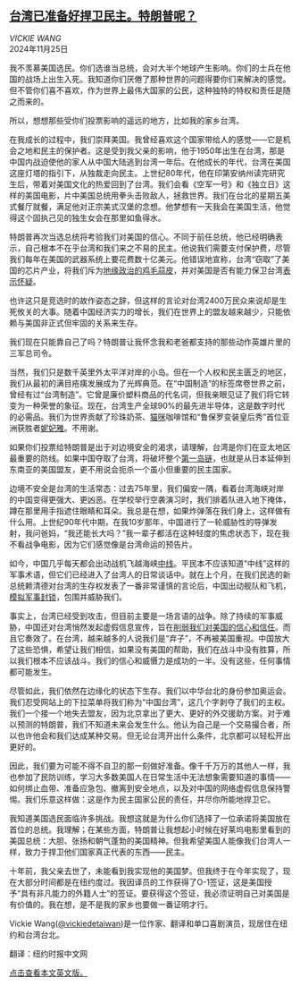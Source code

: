 <!--1732525622000-->
[台湾已准备好捍卫民主。特朗普呢？](https://cn.nytimes.com/opinion/20241125/taiwan-china-trump/)
------

<address>VICKIE WANG</address><time pudate="2024-11-25 04:40:36" datetime="2024-11-25 04:40:36">2024年11月25日</time><section><p>我不羡慕美国选民。你们选谁当总统，会对大半个地球产生影响。你们的士兵在他国的战场上出生入死。我知道你们厌倦了那种世界的问题得要你们来解决的感觉。但不管你们喜不喜欢，作为世界上最伟大国家的公民，这种独特的特权和责任是随之而来的。</p><p>所以，想想那些受你们投票影响的遥远的地方，比如我的家乡台湾。</p><p>在我成长的过程中，我们崇拜美国。我曾经喜欢这个国家带给人的感觉——它是机会之地和民主的保护者。这是受到我父亲的影响，他于1950年出生在台湾，那是中国内战迫使他的家人从中国大陆逃到台湾一年后。在他成长的年代，台湾在美国这座灯塔的指引下，从独裁走向民主。上世纪80年代，他在印第安纳州读完研究生后，带着对美国文化的热爱回到了台湾。我们会看《空军一号》和《独立日》这样的美国电影，片中美国总统用拳头击败敌人，拯救世界。我们在台北的星期五美式餐厅就餐，满足他对正宗美式汉堡的念想。他梦想有一天我会在美国生活，他觉得这个固执己见的独生女会在那里如鱼得水。</p><p>特朗普再次当选总统将考验我们对美国的信心。不同于前任总统，他已经明确表示，自己根本不在乎台湾和我们来之不易的民主。他说我们需要支付保护费，尽管我们每年在美国的武器系统上要花费数十亿美元。他错误地宣称，台湾“窃取”了美国的芯片产业，将我们斥为<a rel="noopener noreferrer" target="_blank" href="https://www.wsj.com/articles/john-bolton-the-scandal-of-trumps-china-policy-11592419564" title="Link: https://www.wsj.com/articles/john-bolton-the-scandal-of-trumps-china-policy-11592419564">地缘政治的鸡毛蒜皮</a>，并对美国是否有能力保卫台湾<a rel="noopener noreferrer" target="_blank" href="https://www.bloomberg.com/features/2024-trump-interview-transcript/?embedded-checkout=true">表示怀疑</a>。</p><p>也许这只是竞选时的故作姿态之辞，但这样的言论对台湾2400万民众来说却是生死攸关的大事。随着中国经济实力的增长，我们在世界上的盟友越来越少，只能依赖与美国非正式但牢固的关系来生存。</p><p>我们现在只能靠自己了吗？特朗普让我怀念我和老爸都支持的那些动作英雄片里的三军总司令。</p><p>当然，我们只是数千英里外太平洋对岸的小岛。但在一个人权和民主匮乏的地区，我们从最初的满目疮痍发展成为了光辉典范。在“中国制造”的标签席卷世界之前，曾经有过“台湾制造”。它曾是廉价塑料商品的代名词，但我亲眼见证了我们将它转变为一种荣誉的象征。现在，台湾生产全球90%的最先进半导体，这是数字时代的必需品。我们为世界贡献了珍珠奶茶、<a rel="noopener noreferrer" target="_blank" href="https://catcafesd.com/about/">猫咪</a>咖啡馆和“鲁保罗变装皇后秀”首位亚洲获胜者<a rel="noopener noreferrer" target="_blank" href="https://www.vulture.com/article/nymphia-wind-rupauls-drag-race-winner-interview-finale-lip-sync.html">妮妃雅</a>。不用谢。</p><p>如果你们投票给特朗普是出于对边境安全的渴求，请理解，台湾是你们在亚太地区最重要的防线。如果中国夺取了台湾，将破坏整个<a rel="noopener noreferrer" target="_blank" href="https://www.cfr.org/blog/why-taiwan-important-united-states">第一岛链</a>，也就是从日本延伸到东南亚的美国盟友，更不用说会扼杀一个虽小但重要的民主国家。</p><p>边境不安全是台湾的生活常态：过去75年里，我们偏安一隅，看着台湾海峡对岸的中国变得更强大、更凶恶。在学校举行空袭演习时，我们排着队进入地下掩体，蹲在那里用手指遮住眼睛和耳朵。我总是在想，如果炸弹落在我们身上，这样做有什么用。上世纪90年代中期，在我10岁那年，中国进行了一轮威胁性的导弹发射，我问爸妈，“我还能长大吗？”我一辈子都活在这种轻度的焦虑状态下，现在我不看战争电影，因为它们感觉像是台湾命运的预告片。</p><p>如今，中国几乎每天都会出动战机飞越海峡<a rel="noopener noreferrer" target="_blank" href="https://time.com/6997286/china-planes-taiwan-median-line/">中线</a>。平民本不应该知道“中线”这样的军事术语，但它们已经进入了台湾人的日常谈话中。就在上个月，在我们民选的新总统赖清德对台湾的生存权发表了一番非常谨慎的言论后，中国出动舰队和飞机，<a href="https://cn.nytimes.com/china/20241014/china-taiwan-war-games/">模拟军事封锁</a>，包围并威胁我们。</p><p>事实上，台湾已经受到攻击，但目前主要是一场言语的战争。除了持续的军事威胁，中国还对台湾悄然发起虚假信息宣传，旨在<a rel="noopener noreferrer" target="_blank" href="https://globaltaiwan.org/wp-content/uploads/2023/08/OR_ASTAW0807FINAL.pdf">削弱我们对美国的信心和信任</a>。而且它奏效了。在台湾，越来越多的人说我们是“弃子”，不再被美国重视。中国放大了这些恐惧，希望让我们相信，如果没有美国的帮助，我们在战斗中没有胜算，所以我们根本不应该战斗。我们的信心和威慑力是成功的一半。没有这些，任何事情都可能发生。</p><p>尽管如此，我们依然在边缘化的状态下生存。我们以中华台北的身份参加奥运会。我们忍受网站上的下拉菜单将我们称为“中国台湾”，这几个字剥夺了我们的主权。我们一个接一个地失去盟友，因为北京拿出了更大、更好的外交援助方案。对于难以预测的特朗普，我们不知道未来会发生什么。他认为自己是一个交易撮合者，所以也许他会和我们达成某种交易。但无论台湾开出什么条件，北京都可以轻松开出更好的。</p><p>因此，我们要为可能不得不自卫的那一刻做好准备。像千千万万的其他人一样，我也参加了民防训练，学习大多数美国人在日常生活中无法想象需要知道的事情——如何绑止血带、准备应急包、撤离到安全地点，以及对中国的网络虚假信息保持警惕。我们乐意这样做：这是作为民主国家公民的责任，并尽你所能地捍卫它。</p><p>我知道美国选民面临许多挑战。我想这就是为什么你们选择了一位承诺将美国放在首位的总统。我理解；在某些方面，特朗普让我想起小时候在好莱坞电影里看到的美国总统：大胆、张扬和朝气蓬勃的美国精神。但我希望美国人能像我们台湾人一样，致力于捍卫他们国家真正代表的东西——民主。</p><p>十年前，我父亲去世了，未能看到我实现他的美国梦。但我终于在今年实现了，现在大部分时间都是在纽约度过。我因译员的工作获得了O-1签证，这是美国授予“具有非凡能力的外籍人士”的签证。要获得这个签证，我必须证明自己对美国是有价值的。我在想，是不是我的家乡也要做一番证明才行。</p></section><footer><p>Vickie Wang(<a rel="nofollow" target="_blank" href="https://twitter.com/vickiedetaiwan">@vickiedetaiwan</a>)是一位作家、翻译和单口喜剧演员，现居住在纽约和台湾台北。</p><p>翻译：纽约时报中文网</p><p><a rel="nofollow" target="_blank" href="https://www.nytimes.com/2024/11/24/opinion/taiwan-china-trump.html">点击查看本文英文版。</a></p></footer>
